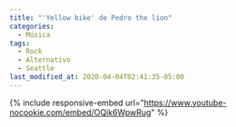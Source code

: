 ```yaml
---
title: "'Yellow bike' de Pedro the lion"
categories:
  - Música
tags:
  - Rock
  - Alternativo
  - Seattle
last_modified_at: 2020-04-04T02:41:35-05:00
---
```


{% include responsive-embed url="https://www.youtube-nocookie.com/embed/OQik6WpwRug" %}
